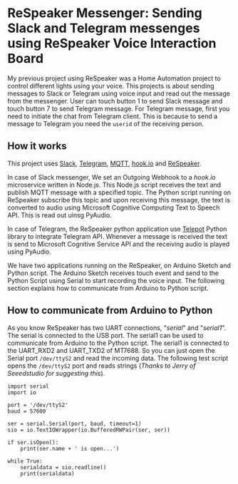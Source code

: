 ReSpeaker Messenger: Sending Slack and Telegram messenges using ReSpeaker Voice Interaction Board
===

My previous project using ReSpeaker was a Home Automation project to control different lights using your voice. This projects is about sending messages to Slack or Telegram using voice input and read out the message from the messenger. User can touch button 1 to send Slack message and touch button 7 to send Telegram message. For Telegram message, first you need to initiate the chat from Telegram client. This is because to send a message to Telegram you need the `userid` of the receiving person.

How it works
--
This project uses [Slack](https://slack.com/), [Telegram](https://telegram.org/), [MQTT](http://mqtt.org/), [hook.io](http://hook.io/) and [ReSpeaker](http://respeaker.io/). 

In case of Slack messenger, We set an Outgoing Webhook to a *hook.io* microservice written in Node.js. This Node.js script receives the text and publish MQTT message with a specified topic. The Python script running on ReSpeaker subscribe this topic and upon receiving this message, the text is converted to audio using Microsoft Cognitive Computing Text to Speech API. This is read out uinsg PyAudio.

In case of Telegram, the ReSpeaker python application use [Telepot](https://github.com/nickoala/telepot) Python library to integrate Telegram API. Whenever a message is received the text is send to Microsoft Cognitive Service API and the receiving audio is played using PyAudio.

We have two applications running on the ReSpeaker, on Arduino Sketch and Python script. The Arduino Sketch receives touch event and send to the Python Script using Serial to start recording the voice input. The following section explains how to communicate from Arduino to Python script.

How to communicate from Arduino to Python
--
As you know ReSpeaker has two UART connections, "*serial*" and "*serial1*". The serial is connected to the USB port. The serial1 can be used to communicate from Arduino to the Python script. The serial1 is connected to the UART_RXD2 and UART_TXD2 of MT7688. So you can just open the Serial port `/dev/ttyS2` and read the incoming data. The following test script opens the `/dev/ttyS2` port and reads strings (*Thanks to Jerry of Seeedstudio for suggesting this*). 

    import serial
	import io
    
    port = '/dev/ttyS2'
    baud = 57600
    
    ser = serial.Serial(port, baud, timeout=1)
    sio = io.TextIOWrapper(io.BufferedRWPair(ser, ser))
    
    if ser.isOpen():
    	print(ser.name + ' is open...')
    
    while True:
    	serialdata = sio.readline()
    	print(serialdata)

